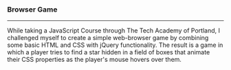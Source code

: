 ### Browser Game
***
While taking a JavaScript Course through The Tech Academy of Portland, I challenged myself to create a simple web-browser game by combining some basic HTML and CSS with jQuery functionality. The result is a game in which a player tries to find a star hidden in a field of boxes that animate their CSS properties as the player's mouse hovers over them.
